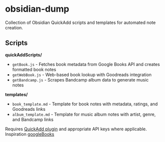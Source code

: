 # obsidian-dump

Collection of Obsidian QuickAdd scripts and templates for automated note creation.

## Scripts

**quickAddScripts/**
- `getBook.js` - Fetches book metadata from Google Books API and creates formatted book notes
- `getWebBook.js` - Web-based book lookup with Goodreads integration
- `getBandcamp.js` - Scrapes Bandcamp album data to generate music notes

**templates/**
- `book_template.md` - Template for book notes with metadata, ratings, and Goodreads links
- `album_template.md` - Template for music album notes with artist, genre, and Bandcamp links

Requires [QuickAdd plugin](https://github.com/chhoumann/quickadd)  and appropriate API keys where applicable. 
Inspiration [googleBooks](https://github.com/Elaws/script_googleBooks_quickAdd) 
